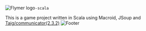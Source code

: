 ![Flymer logo](http://flymer.ru/img/logo/logo.png "Flymer logo")``-scala``

This is a game project written in Scala using Macroid, JSoup and [Taig/communicator(2.3.2)](https://github.com/Taig/Communicator/tree/2.3.2)
![Footer](http://flymer.ru/img/footer.png "Footer")
